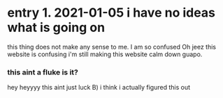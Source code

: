 
<html>
<head>
<style>
body {
  background-image: url('htmlBook1.png');
}
</style>
<meta name="viewport" content="width=device-width, initial-scale=1.0">
<title>albert alert</title>
</head>
<body>

<h1>entry 1. 2021-01-05 i have no ideas what is going on</h1>

<p>this thing does not make any sense to me.
I am so confused
Oh jeez this website is confusing
i'm still making this website calm down guapo.</p>

<h3> this aint a fluke is it? </h3>
<p> hey heyyyy this aint just luck B) i think i actually figured this out</p>

</body>
</html>